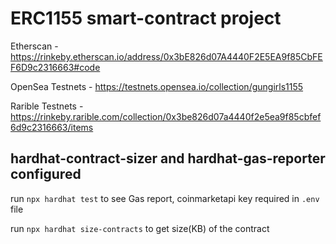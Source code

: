 # ERC1155 smart-contract project

Etherscan - https://rinkeby.etherscan.io/address/0x3bE826d07A4440F2E5EA9f85CbFEF6D9c2316663#code

OpenSea Testnets - https://testnets.opensea.io/collection/gungirls1155

Rarible Testnets - https://rinkeby.rarible.com/collection/0x3be826d07a4440f2e5ea9f85cbfef6d9c2316663/items

## hardhat-contract-sizer and hardhat-gas-reporter configured
run ```npx hardhat test``` to see Gas report, coinmarketapi key required in ```.env``` file

run ```npx hardhat size-contracts``` to get size(KB) of the contract